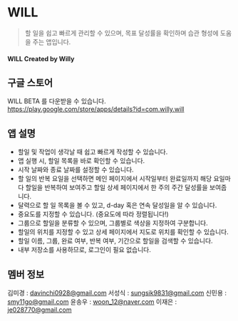 # WILL
> 할 일을 쉽고 빠르게 관리할 수 있으며, 목표 달성률을 확인하며 습관 형성에 도움을 주는 앱입니다.

#### WILL Created by Willy




## 구글 스토어

WILL BETA 를 다운받을 수 있습니다.
https://play.google.com/store/apps/details?id=com.willy.will




## 앱 설명

* 할일 및 작업이 생각날 때 쉽고 빠르게 작성할 수 있습니다.
* 앱 실행 시, 할일 목록을 바로 확인할 수 있습니다.
* 시작 날짜와 종료 날짜를 설정할 수 있습니다.
* 할 일의 반복 요일을 선택하면 메인 페이지에서 시작일부터 완료일까지 해당 요일마다 할일을 반복하여 보여주고 할일 상세 페이지에서 한 주의 주간 달성률을 보여줍니다.
* 달력으로 할 일 목록을 볼 수 있고, d-day 혹은 연속 달성일을 알 수 있습니다.
* 중요도를 지정할 수 있습니다. (중요도에 따라 정렬됩니다!)
* 그룹으로 할일을 분류할 수 있으며, 그룹별로 색상을 지정하여 구분합니다.
* 할일의 위치를 지정할 수 있고 상세 페이지에서 지도로 위치를 확인할 수 있습니다.
* 할일 이름, 그룹, 완료 여부, 반복 여부, 기간으로 할일을 검색할 수 있습니다.
* 내부 저장소를 사용하므로, 로그인이 필요 없습니다.




## 멤버 정보

김미경 : davinchi0928@gmail.com
서성식 : sungsik9831@gmail.com
신민용 : smy11go@gmail.com
윤송우 : woon_12@naver.com
이재은 : je028770@gmail.com

